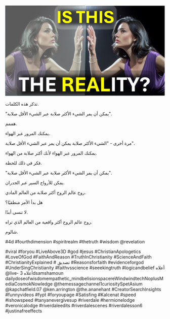 ![Video cover image](../cover.jpg "cover photo")

تذكر هذه الكلمات.

"يمكن أن يمر الشيء الأكثر صلابة عبر الشيء الأقل صلابة".

هممم.

يمكنك المرور عبر الهواء.

مرة أخرى - "الشيء الأكثر صلابة يمكن أن يمر عبر الشيء الأقل صلابة".

يمكنك المرور عبر الهواء لأنك أكثر صلابة من الهواء.

فكر في ذلك للحظة.

"يمكن أن يمر الشيء الأكثر صلابة عبر الشيء الأقل صلابة".

يمكن للأرواح السير عبر الجدران.

روح عالم الروح أكثر صلابة من العالم المادي.

هل بدأ الأمر منطقيًا؟

لا تنسى أبدًا.

روح عالم الروح أكثر واقعية من العالم الذي تراه.

شالوم.

#4d #fourthdimension #spiritrealm #thetruth #wisdom @revelation

#viral #foryou #LiveAbove3D #god #jesus #ChristianApologetics #LoveOfGod #FaithAndReason #TruthInChristianity #ScienceAndFaith #ChristianityExplained # تصديق #Reasonsforfaith #evidenceforgod #UnderSingChristianity #faithvsscience #seeekingtruth #logicandbelief أعلاه @live- أعلاه 3dsamshamoun dailydoseofwisdomempathetic_mindbelisionspacereWindwindtechNoplusMediaCosmokNowledge @themessagechannel1curiositySpetAsium @kapchatfield.07 @ken.arrington @the.ananehant #CreatorSearchInsights #funnyvideos #fypt #foryoupage #Satisfing #KaIcenat #speed #ishowspeed #tanyanevergivesup #riverdale #hermionelodge #veronicalodge #riverdaleedits #riverdalescenes #riverdalesson6 #justinafreeffects